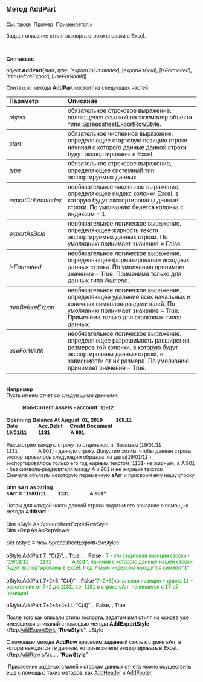 <html>
<head>
<title>AddPart</title>
<style type="text/css">
.auto-style1 {
	text-decoration: underline;
}
    .style1
    {
        font-family: Arial;
    }
    .style2
    {
        color: #009933;
    }
    .style3
    {
        color: #000000;
    }
    .style4
    {
        color: #009900;
    }
    .style6
    {
        color: #000000;
        font-family: Arial;
    }
    .style7
    {
        color: #009933;
        font-family: Arial;
        font-weight: 700;
    }
    .style8
    {
        color: #009933;
        font-family: Arial;
    }
    .style9
    {
        color: #009900;
        font-family: Arial;
    }
</style>
</head>

<body>

<p><strong><font size="4" face="Arial">Метод AddPart<br>
<br>
</font></strong><font face="Arial"><span class="auto-style1"><a href="../SpreadsheetExportRowStyle.html">См. также</a></span>&nbsp;
Пример&nbsp; <a href="../SpreadsheetExportRowStyle.html">Применяется к</a></font></p>

<p class="label"><font face="Arial">Задает описание стиля экспорта строки справки в 
    Excel.</font></p>

<p class="label">&nbsp;</p>

<p class="label"><font face="Arial"><b>Синтаксис</b></font></p>

<p><font face="Arial"><em>object</em><strong>.AddPart(</strong><em>start</em><strong>, </strong><em>
    type<strong>, </strong></em>
    [<em>exportColumnIndex</em>]<strong>, </strong>[<em>exportAsBold</em>]<em><strong>, </strong></em>
    [<em>isFormatted</em>]<strong>, </strong>[<em>trimBeforeExport</em>]<strong><em>, </em> </strong>
    [<em>useForWidth</em>]<strong>)</strong></font></p>

<p><font face="Arial">Синтаксис метода  <strong>AddPart</strong> состоит из следующих частей:</font></p>

<table border="1" cellPadding="5" cols="2" frame="below" rules="rows">
<TBODY>
  <tr vAlign="top">
    <td class="label" width="29%"><font face="Arial"><b>Параметр</b></font></td>
    <td class="label" width="71%"><font face="Arial"><strong>Описание</strong></font></td>
  </tr>
  <tr>
    <td width="29%"><font face="Arial"><em>object</em></font></td>
    <td width="71%"><font face="Arial">обязательное строковое выражение, являющееся ссылкой на 
        экземпляр объекта типа <a href="../SpreadsheetExportRowStyle.html">SpreadsheetExportRowStyle</a>.</font></td>
  </tr>
    <tr>
    <td width="29%"><font face="Arial"><em>start</em></font></td>
    <td width="71%"><font face="Arial">обязательное численное выражение, определяющее стартовую 
        позицию строки, начиная с которого данные данной строки будут экспортированы в Excel.&nbsp; </font></td>
    </tr>
  <tr>
    <td width="29%"><em><font face="Arial">type</font></em></td>
    <td width="71%"><font face="Arial">обязательное строковое выражение, определяющее 
	<a href="../../types.html">системный тип</a> экспортируемых данных.</font></td>
  </tr>
    <tr>
    <td width="29%"><font face="Arial"><em>exportColumnIndex</em></font></td>
    <td width="71%"><font face="Arial">необязательное численное выражение, определяющее индекс колонки 
        Excel, в которую будут экспортированы данные строки. По умолчанию берется  
        колонка с индексом = 1.</font></td>
    </tr>
    <tr>
    <td width="29%"><font face="Arial"><em>exportAsBold</em></font></td>
    <td width="71%"><font face="Arial">необязательное логическое выражение, определяющее жирность 
        текста экспортируемых данных строки. По умолчанию принимает значение = False.</font></td>
    </tr>
    <tr>
    <td width="29%"><font face="Arial"><em>isFormatted</em></font></td>
    <td width="71%"><font face="Arial">необязательное логическое выражение, определяющее форматирование 
        исходных данных строки. По умолчанию принимает значение = True. Применима только для данных типа 
        <em>Numeric</em>.</font></td>
    </tr>
    <tr>
    <td width="29%"><font face="Arial"><em>trimBeforeExport</em></font></td>
    <td width="71%"><font face="Arial">необязательное логическое выражение, определяющее 
        удаление всех начальных и конечных символов-разделителей. 
        По умолчанию принимает значение = True. Применима только для строковых типов данных.</font></td>
    </tr>
    <tr>
    <td width="29%"><font face="Arial"><em>useForWidth</em></font></td>
    <td width="71%"><font face="Arial">необязательное логическое выражение, определяющее разрешимость 
        расширения размеров той колонки, в которую будут экспортированы данные строки, в 
        зависимости от их размера. 
        По умолчанию принимает значение = True.</font></td>
    </tr>
</table>
    <p>
        <br class="style1" />
        <span class="style1"><strong>Например<br />
        </strong>Пусть имеем отчет со следующими данными:<br />
        <br />
        <strong>&nbsp;&nbsp;&nbsp;&nbsp;&nbsp;&nbsp;&nbsp;&nbsp;&nbsp;&nbsp; </strong></span><strong><span 
            class="style1">Non-Current Assets - account: 11-12</span><br 
            class="style1" />
        <br class="style1" />
        <span class="style1">Openning Balance At August&nbsp; 01, 2010&nbsp;&nbsp;&nbsp;&nbsp;&nbsp;&nbsp;&nbsp;&nbsp; 
        168.11</span><br class="style1" />
        <span class="style1">Date&nbsp;&nbsp;&nbsp;&nbsp;&nbsp;&nbsp;&nbsp;&nbsp;&nbsp;&nbsp;&nbsp;&nbsp;&nbsp; 
        Acc.Debit&nbsp;&nbsp;&nbsp;&nbsp; Credit Document&nbsp;
        </span>
        <br class="style1" />
        <span class="style1">19/01/11&nbsp;&nbsp;&nbsp;&nbsp;&nbsp;&nbsp;&nbsp; 1131&nbsp;&nbsp;&nbsp;&nbsp;&nbsp;&nbsp;&nbsp;&nbsp;&nbsp;&nbsp;&nbsp;&nbsp;&nbsp;&nbsp;A 901&nbsp;&nbsp;&nbsp;&nbsp;&nbsp;&nbsp;&nbsp;&nbsp;</span>&nbsp;&nbsp;
        </strong>
        <br />
        <br />
        <span class="style1">Рассмотрим каждую строку по отдельности. 
        Возьмем (19/01/11<strong>&nbsp;&nbsp;&nbsp;&nbsp;&nbsp;&nbsp;&nbsp;
        </strong>1131<strong>&nbsp;&nbsp;&nbsp;&nbsp;&nbsp;&nbsp;&nbsp;&nbsp;&nbsp;&nbsp;&nbsp;&nbsp;&nbsp;
        </strong>A 901) - данную строку. Допустим хотим, чтобы данная строка экспортировалось следующим образом: из даты(19/01/11 ) экспортировалось только его год жирным 
        текстом, 1131- не жирным, а&nbsp;A 901 - без&nbsp;символа-разделителя между A и 901 
        и не жирным текстом.<br />
        Сначала об<font face="Arial">ъявим</font> некоторую переменную <strong>sArr </strong>
        и присвоим ему нашу строку:<strong><br />
        <br />
        Dim sArr as String</strong> &nbsp;<strong><br />
        sArr = &quot;19/01/11&nbsp;&nbsp;&nbsp;&nbsp;&nbsp;&nbsp;&nbsp; 1131&nbsp;&nbsp;&nbsp;&nbsp;&nbsp;&nbsp;&nbsp;&nbsp;&nbsp;&nbsp;&nbsp;&nbsp;&nbsp;
        A 901&quot;<br />
        </strong>
        <br />
        Потом для каждой части данной строки задатим его описание с 
        помощью метода<font face="Arial">  <strong>AddPart</strong> </font>:</span><br 
            class="style1" />
        <br />
        <span class="style1">Dim oStyle As SpreadsheetExportRowStyle</span><br 
            class="style1" />
        <span class="style4"><span class="style3">
        <span class="style1">Dim xRep As AsRepViewer<br />
        </span></span></span><br class="style1" />
        <span class="style2">
        <span class="style6">Set oStyle = New SpreadsheetExportRowStylee<br />
        </span></span><span class="style3"><br class="style1" />
        <span class="style1">oStyle.AddPart 7, &quot;C(2)&quot;, , True, , , False&nbsp;
        </span><span class="style4">&#39;</span><span class="style3"><span class="style2"><span 
            class="style9">7 - это стартовая позиция строки - &quot;19/01/11&nbsp;&nbsp;&nbsp;&nbsp;&nbsp;&nbsp;&nbsp; 1131&nbsp;&nbsp;&nbsp;&nbsp;&nbsp;&nbsp;&nbsp;&nbsp;&nbsp;&nbsp;&nbsp;&nbsp;&nbsp;
        A 901&quot;,<strong> </strong>начиная с которого данные нашей строки будут 
        экспортированы в Excel. Под 7-мым индексом находится символ 
        &quot;1&quot;</span></span><br />
        </span>
        </span><span class="style2"><br 
            class="style1" />
        </span>
        <span class="style6">oStyle.AddPart 7+2+8, &quot;C(4)&quot;, , False</span>
        <span 
            class="style7">
        &#39;</span><span 
            class="style8"><span class="style4"><span class="style1">7+2+8(начальная позиция + длина 11 + расстояние 
        от 7+2 до 1131, т.e. 1131 в строке sArr&nbsp; начинается с 17-ой 
        позиции) 
        </span>
        </span><span 
            class="style9">
        </span>
        </span>
        </span><span 
            class="style7">
        &nbsp;<br />
        </span><span class="style4"><br class="style1" />
        <span class="style1">
        <span class="style3">oStyle.AddPart 7+2+8+4+14, &quot;C(4)&quot;, , False, , True<br />
        <br />
        После того как описали стили экспорта, задатим имя 
        стиля на основе уже имеющихся описаний с помощью метода <strong>AddExportStyle</strong>
        </span></span></span><span class="style3"><br 
            class="style1" />
        <span class="style1">xRep.<a href="../AsRepViewer/AddExportStyle.html">AddExportStyle</a> &quot;<strong>RowStyle</strong>&quot;, 
        oStyle</span></span><span class="style1"><span class="style4">
        <br />
        <br />
        </span><span class="style3">
        С помощью метода <strong>AddRow</strong> присвоим заданный стиль к строке 
        sArr, в которм находятся те данные, которые хотели экспортировать в Excel.</span><span class="style4"><span class="style3">
        </span></span><span class="style3"><br />
        </span>
        </span><span class="style3"><span class="style1">xRep.<a href="../AsRepViewer/AddRow.html">AddRow</a> sArr, , , &quot;<strong>RowStyle</strong></span>&quot;</span><span 
            class="style4"> </span><span class="style1"><span class="style3">
        <br />
        <br />
        &nbsp;</span></span><span class="style3"><span class="style1">Присвоение заданых стилей к строкам данных отчета можно осуществить 
        еще с 
        помощью таких методов, как <a href="../AsRepViewer/AddHeader.html">AddHeader</a> 
        и <a href="../AsRepViewer/AddFooter.html">AddFooter</a>.</span></span><br />
    </p>
</body>
</html>
